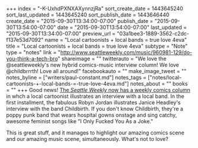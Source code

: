 +++
index = "-K-UxhdPXNXAXynnzjRa"
sort_create_date = 1443645240
sort_last_updated = 1443645240
sort_publish_date = 1443646440
create_date = "2015-09-30T13:34:00-07:00"
publish_date = "2015-09-30T13:54:00-07:00"
date = "2015-09-30T13:54:00-07:00"
last_updated = "2015-09-30T13:34:00-07:00"
preview_url = "03a1bee3-1889-3562-c2dc-f137e53d7092"
name = "Local cartoonists + local bands = true love 4eva"
title = "Local cartoonists + local bands = true love 4eva"
subtype = "Note"
type = "notes"
link = "http://www.seattleweekly.com/music/960981-129/do-you-think-a-tech-bro"
shareimage = ""
twitterauto = "We love the @seattleweekly's new hybrid comics-music interview column! We love @childbrrrth! Love all around!"
facebookauto = ""
make_image_tweet = ""
notes_byline = ["writers/paul-constant.md"]
notes_tags = ["notes/local-cartoonists-+-local-bands-=-true-love-4eva.md"]
notes_about = ""
books = ""
+++
Good news! [The *Seattle Weekly* now has a weekly comics column](http://www.seattleweekly.com/music/960981-129/do-you-think-a-tech-bro) in whch a local cartoonist illustrates an interview with a local band. In the first installment, the fabulous Robyn Jordan illustrates Janice Headley's interview with the band Childbirth. If you don't know Childbirth, they're a poppy punk band that wears hospital gowns onstage and sing catchy, awesome feminist songs like "I Only Fucked You As a Joke."

This is great stuff, and it manages to highlight our amazing comics scene and our amazing music scene, simultaneously. What's not to love?